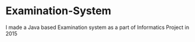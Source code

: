 # Examination-System
I made a Java based Examination system as a part of Informatics Project in 2015
